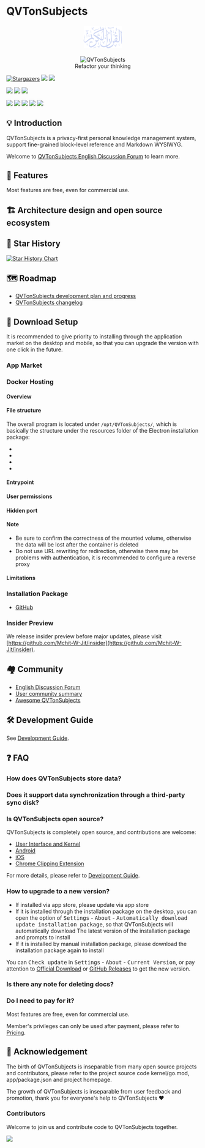 # QVTonSubjects

<h3 align="center">
   <picture>
      <img src="https://raw.githubusercontent.com/GitMuslim/quran/main/assets/quran_mocha.png" width="100" alt="Logo"/><br/>
   </picture>
</h3>
<p align="center">
<img alt="QVTonSubjects" src="https://b3log.org/images/brand/QVTonSubjects-128.png">
<br>
Refactor your thinking

<a href="https://github.com/Mchit-W-Jit/QVTonSubjects/stargazers"><img alt="Stargazers" src="https://img.shields.io/github/stars/Mchit-W-Jit/QVTonSubjects?colorA=363a4f&colorB=b7bdf8&style=for-the-badge"></a>
<a href="https://github.com/Mchit-W-Jit/QVTonSubjects/issues"><img src="https://img.shields.io/github/issues/Mchit-W-Jit/QVTonSubjects?colorA=363a4f&colorB=f5a97f&style=for-the-badge"></a>
<a href="https://github.com/Mchit-W-Jit/QVTonSubjects/contributors"><img src="https://img.shields.io/github/contributors/Mchit-W-Jit/QVTonSubjects?colorA=363a4f&colorB=a6da95&style=for-the-badge"></a>

<a title="Build Status" target="_blank" href="https://github.com/Mchit-W-Jit/QVTonSubjects/actions/workflows/ci.yml"><img src="https://img.shields.io/github/actions/workflow/status/Mchit-W-Jit/QVTonSubjects/cd.yml?style=for-the-badge"></a>
<a title="Releases" target="_blank" href="https://github.com/Mchit-W-Jit/QVTonSubjects/releases"><img src="https://img.shields.io/github/release/Mchit-W-Jit/QVTonSubjects.svg?style=for-the-badge&color=9CF"></a>
<a title="Downloads" target="_blank" href="https://github.com/Mchit-W-Jit/QVTonSubjects/releases"><img src="https://img.shields.io/github/downloads/Mchit-W-Jit/QVTonSubjects/total.svg?style=for-the-badge&color=blueviolet"></a>

<a title="AGPLv3" target="_blank" href="https://www.gnu.org/licenses/agpl-3.0.txt"><img src="http://img.shields.io/badge/license-AGPLv3-orange.svg?style=for-the-badge"></a>
<a title="Code Size" target="_blank" href="https://github.com/Mchit-W-Jit/QVTonSubjects"><img src="https://img.shields.io/github/languages/code-size/Mchit-W-Jit/QVTonSubjects.svg?style=for-the-badge&color=yellow"></a>
<a title="GitHub Pull Requests" target="_blank" href="https://github.com/Mchit-W-Jit/QVTonSubjects/pulls"><img src="https://img.shields.io/github/issues-pr-closed/Mchit-W-Jit/QVTonSubjects.svg??colorA=363a4f&colorB=FF99668&style=for-the-badge"></a>
<a title="GitHub Commits" target="_blank" href="https://github.com/Mchit-W-Jit/QVTonSubjects/commits/master"><img src="https://img.shields.io/github/commit-activity/m/Mchit-W-Jit/QVTonSubjects.svg?style=for-the-badge"></a>
<a title="Last Commit" target="_blank" href="https://github.com/Mchit-W-Jit/QVTonSubjects/commits/master"><img src="https://img.shields.io/github/last-commit/Mchit-W-Jit/QVTonSubjects.svg?colorA=363a4f&colorB=b7bdf8&style=for-the-badge"></a>

</p>

## 💡 Introduction

QVTonSubjects is a privacy-first personal knowledge management system, support fine-grained block-level reference and Markdown
WYSIWYG.

Welcome to [QVTonSubjects English Discussion Forum]() to learn more.

## 🔮 Features

Most features are free, even for commercial use.

## 🏗️ Architecture design and open source ecosystem

## 🌟 Star History

[![Star History Chart](https://api.star-history.com/svg?repos=Mchit-W-Jit/QVTonSubjects&type=Date)](https://star-history.com/#Mchit-W-Jit/QVTonSubjects&Date)

## 🗺️ Roadmap

- [QVTonSubjects development plan and progress](https://github.com/orgs/Mchit-W-Jit/projects/1)
- [QVTonSubjects changelog](CHANGELOG.md)

## 🚀 Download Setup

It is recommended to give priority to installing through the application market on the desktop and mobile, so that you can upgrade the version with one click in the future.

### App Market

### Docker Hosting

#### Overview

#### File structure

The overall program is located under `/opt/QVTonSubjects/`, which is basically the structure under the resources folder of the Electron installation package:

-
-
-
-

#### Entrypoint

#### User permissions

#### Hidden port

#### Note

- Be sure to confirm the correctness of the mounted volume, otherwise the data will be lost after the container is deleted
- Do not use URL rewriting for redirection, otherwise there may be problems with authentication, it is recommended to configure a reverse proxy

#### Limitations

### Installation Package

- [GitHub](https://github.com/Mchit-W-Jit/QVTonSubjects/releases)

### Insider Preview

We release insider preview before major updates, please visit [https://github.com/Mchit-W-Jit/insider](https://github.com/Mchit-W-Jit/insider).

## 🏘️ Community

- [English Discussion Forum](https://liuyun.io)
- [User community summary](https://liuyun.io/article/1687779743723)
- [Awesome QVTonSubjects](https://github.com/Mchit-W-Jit/awesome)

## 🛠️ Development Guide

See [Development Guide](https://github.com/Mchit-W-Jit/QVTonSubjects/blob/master/.github/CONTRIBUTING.md).

## ❓ FAQ

### How does QVTonSubjects store data?

### Does it support data synchronization through a third-party sync disk?

### Is QVTonSubjects open source?

QVTonSubjects is completely open source, and contributions are welcome:

- [User Interface and Kernel](https://github.com/Mchit-W-Jit/QVTonSubjects)
- [Android](https://github.com/Mchit-W-Jit/QVTonSubjects-android)
- [iOS](https://github.com/Mchit-W-Jit/QVTonSubjects-ios)
- [Chrome Clipping Extension](https://github.com/Mchit-W-Jit/QVTonSubjects-chrome)

For more details, please refer to [Development Guide](https://github.com/Mchit-W-Jit/QVTonSubjects/blob/master/.github/CONTRIBUTING.md).

### How to upgrade to a new version?

- If installed via app store, please update via app store
- If it is installed through the installation package on the desktop, you can open the option of <kbd>Settings</kbd> - <kbd>About</kbd> - <kbd>Automatically download update installation package</kbd>, so that QVTonSubjects will automatically download The latest version of the installation package and prompts to install
- If it is installed by manual installation package, please download the installation package again to install

You can <kbd>Check update</kbd> in <kbd>Settings</kbd> - <kbd>About</kbd> - <kbd>Current Version</kbd>, or pay attention to [Official Download](https://b3log.org/QVTonSubjects/en/download.html) or [GitHub Releases](https://github.com/Mchit-W-Jit/QVTonSubjects/releases) to get the new version.

### Is there any note for deleting docs?

### Do I need to pay for it?

Most features are free, even for commercial use.

Member's privileges can only be used after payment, please refer to [Pricing](https://b3log.org/QVTonSubjects/en/pricing.html).

## 🙏 Acknowledgement

The birth of QVTonSubjects is inseparable from many open source projects and contributors, please refer to the project source code kernel/go.mod, app/package.json and project homepage.

The growth of QVTonSubjects is inseparable from user feedback and promotion, thank you for everyone's help to QVTonSubjects ❤️

### Contributors

Welcome to join us and contribute code to QVTonSubjects together.

<a href="https://github.com/Mchit-W-Jit/QVTonSubjects/graphs/contributors">
   <img src="https://contrib.rocks/image?repo=Mchit-W-Jit/QVTonSubjects" />
</a>
